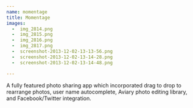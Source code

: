 ```yaml
---
name: momentage
title: Momentage
images:
  -  img_2814.png                                            
  -  img_2815.png                                            
  -  img_2816.png                                            
  -  img_2817.png                                            
  -  screenshot-2013-12-02-13-13-56.png                      
  -  screenshot-2013-12-02-13-14-28.png                      
  -  screenshot-2013-12-02-13-14-48.png                      

---
```

A fully featured photo sharing app which incorporated drag to drop to rearrange photos, user name autocomplete, Aviary photo editing library, and Facebook/Twitter integration.

